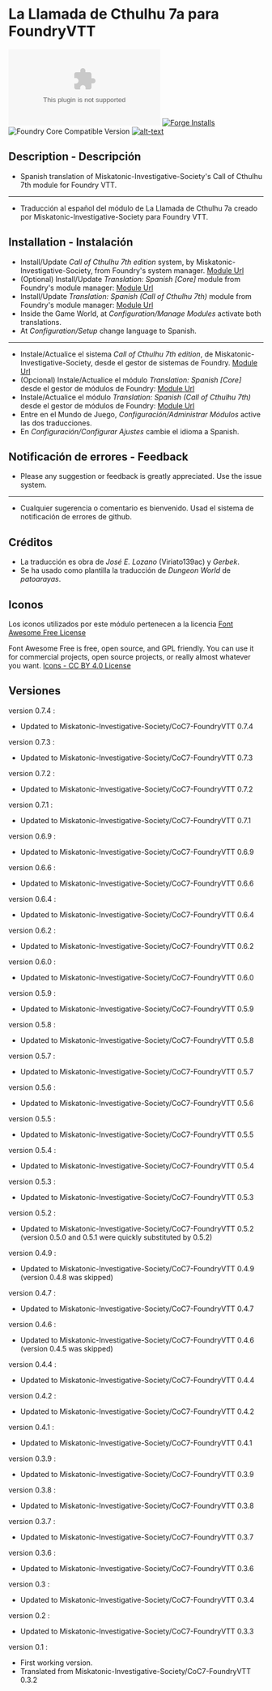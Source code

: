 # La Llamada de Cthulhu 7a para FoundryVTT
![Latest Release Download Count](https://img.shields.io/github/downloads/lozanoje/fvtt-module-CoC7-es/latest/module.zip?color=2b82fc&label=DOWNLOADS&style=for-the-badge) [![Forge Installs](https://img.shields.io/badge/dynamic/json?label=Forge%20Installs&query=package.installs&suffix=%25&url=https%3A%2F%2Fforge-vtt.com%2Fapi%2Fbazaar%2Fpackage%2Ffvtt-module-CoC7-es&colorB=03ff1c&style=for-the-badge)](https://forge-vtt.com/bazaar#package=fvtt-module-CoC7-es) ![Foundry Core Compatible Version](https://img.shields.io/badge/dynamic/json.svg?url=https%3A%2F%2Fraw.githubusercontent.com%2Flozanoje%2Ffvtt-module-CoC7-es%2Fmaster%2Fmodule.json&label=Foundry%20Version&query=$.compatibleCoreVersion&colorB=orange&style=for-the-badge) [![alt-text](https://img.shields.io/badge/-Discord-%235662f6?style=for-the-badge)](https://discord.gg/MHCerwd)
## Description - Descripción  

* Spanish translation of Miskatonic-Investigative-Society's Call of Cthulhu 7th module for Foundry VTT.
----
* Traducción al español del módulo de La Llamada de Cthulhu 7a creado por Miskatonic-Investigative-Society para Foundry VTT.

## Installation - Instalación  

* Install/Update _Call of Cthulhu 7th edition_ system, by Miskatonic-Investigative-Society, from Foundry's system manager.
[Module Url](https://foundryvtt.com/packages/CoC7/)
* (Optional) Install/Update _Translation: Spanish [Core]_ module from Foundry's module manager:
[Module Url](https://foundryvtt.com/packages/FoundryVTT-ES/)
* Install/Update _Translation: Spanish (Call of Cthulhu 7th)_ module from Foundry's module manager:
[Module Url](https://foundryvtt.com/packages/fvtt-module-CoC7-es/)
* Inside the Game World, at _Configuration/Manage Modules_ activate both translations.
* At _Configuration/Setup_ change language to Spanish.
----
* Instale/Actualice el sistema _Call of Cthulhu 7th edition_, de Miskatonic-Investigative-Society, desde el gestor de sistemas de Foundry.
[Module Url](https://foundryvtt.com/packages/CoC7/)
* (Opcional) Instale/Actualice el módulo _Translation: Spanish [Core]_ desde el gestor de módulos de Foundry:
[Module Url](https://foundryvtt.com/packages/FoundryVTT-ES/)
* Instale/Actualice el módulo _Translation: Spanish (Call of Cthulhu 7th)_ desde el gestor de módulos de Foundry:
[Module Url](https://foundryvtt.com/packages/fvtt-module-CoC7-es/)
* Entre en el Mundo de Juego, _Configuración/Administrar Módulos_ active las dos traducciones.
* En _Configuración/Configurar Ajustes_ cambie el idioma a Spanish.

## Notificación de errores - Feedback  

* Please any suggestion or feedback is greatly appreciated. Use the issue system.
----
* Cualquier sugerencia o comentario es bienvenido. Usad el sistema de notificación de errores de github.

## Créditos  

* La traducción es obra de *José E. Lozano* (Viriato139ac) y *Gerbek*.
* Se ha usado como plantilla la traducción de *Dungeon World* de *patoarayas*.

## Iconos

Los iconos utilizados por este módulo pertenecen a la licencia [Font Awesome Free License](https://fontawesome.com/license/free)

Font Awesome Free is free, open source, and GPL friendly. You can use it for commercial projects, open source projects, or really almost whatever you want.
[Icons - CC BY 4.0 License](https://creativecommons.org/licenses/by/4.0/)

## Versiones

version 0.7.4 :

* Updated to Miskatonic-Investigative-Society/CoC7-FoundryVTT 0.7.4

version 0.7.3 :

* Updated to Miskatonic-Investigative-Society/CoC7-FoundryVTT 0.7.3

version 0.7.2 :

* Updated to Miskatonic-Investigative-Society/CoC7-FoundryVTT 0.7.2

version 0.7.1 :

* Updated to Miskatonic-Investigative-Society/CoC7-FoundryVTT 0.7.1

version 0.6.9 :

* Updated to Miskatonic-Investigative-Society/CoC7-FoundryVTT 0.6.9

version 0.6.6 :

* Updated to Miskatonic-Investigative-Society/CoC7-FoundryVTT 0.6.6

version 0.6.4 :

* Updated to Miskatonic-Investigative-Society/CoC7-FoundryVTT 0.6.4

version 0.6.2 :

* Updated to Miskatonic-Investigative-Society/CoC7-FoundryVTT 0.6.2

version 0.6.0 :

* Updated to Miskatonic-Investigative-Society/CoC7-FoundryVTT 0.6.0

version 0.5.9 :

* Updated to Miskatonic-Investigative-Society/CoC7-FoundryVTT 0.5.9

version 0.5.8 :

* Updated to Miskatonic-Investigative-Society/CoC7-FoundryVTT 0.5.8

version 0.5.7 :

* Updated to Miskatonic-Investigative-Society/CoC7-FoundryVTT 0.5.7

version 0.5.6 :

* Updated to Miskatonic-Investigative-Society/CoC7-FoundryVTT 0.5.6

version 0.5.5 :

* Updated to Miskatonic-Investigative-Society/CoC7-FoundryVTT 0.5.5

version 0.5.4 :

* Updated to Miskatonic-Investigative-Society/CoC7-FoundryVTT 0.5.4

version 0.5.3 :

* Updated to Miskatonic-Investigative-Society/CoC7-FoundryVTT 0.5.3

version 0.5.2 :

* Updated to Miskatonic-Investigative-Society/CoC7-FoundryVTT 0.5.2 (version 0.5.0 and 0.5.1 were quickly substituted by 0.5.2)

version 0.4.9 :

* Updated to Miskatonic-Investigative-Society/CoC7-FoundryVTT 0.4.9 (version 0.4.8 was skipped)

version 0.4.7 :

* Updated to Miskatonic-Investigative-Society/CoC7-FoundryVTT 0.4.7

version 0.4.6 :

* Updated to Miskatonic-Investigative-Society/CoC7-FoundryVTT 0.4.6 (version 0.4.5 was skipped)

version 0.4.4 :

* Updated to Miskatonic-Investigative-Society/CoC7-FoundryVTT 0.4.4

version 0.4.2 :

* Updated to Miskatonic-Investigative-Society/CoC7-FoundryVTT 0.4.2

version 0.4.1 :

* Updated to Miskatonic-Investigative-Society/CoC7-FoundryVTT 0.4.1

version 0.3.9 :

* Updated to Miskatonic-Investigative-Society/CoC7-FoundryVTT 0.3.9

version 0.3.8 :

* Updated to Miskatonic-Investigative-Society/CoC7-FoundryVTT 0.3.8

version 0.3.7 :

* Updated to Miskatonic-Investigative-Society/CoC7-FoundryVTT 0.3.7

version 0.3.6 :

* Updated to Miskatonic-Investigative-Society/CoC7-FoundryVTT 0.3.6

version 0.3 :

* Updated to Miskatonic-Investigative-Society/CoC7-FoundryVTT 0.3.4

version 0.2 :

* Updated to Miskatonic-Investigative-Society/CoC7-FoundryVTT 0.3.3

version 0.1 :

* First working version.
* Translated from Miskatonic-Investigative-Society/CoC7-FoundryVTT 0.3.2 
